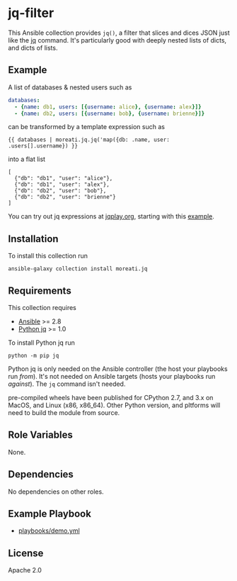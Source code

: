 
jq-filter
=========

This Ansible collection provides `jq()`, a filter that slices and dices JSON
just like the [jq] command. It's particularly good with deeply nested lists
of dicts, and dicts of lists.

Example
-------

A list of databases & nested users such as

```yaml
databases:
  - {name: db1, users: [{username: alice}, {username: alex}]}
  - {name: db2, users: [{username: bob}, {username: brienne}]}
```

can be transformed by a template expression such as

```jinja
{{ databases | moreati.jq.jq('map({db: .name, user: .users[].username}) }}

```

into a flat list

```
[
  {"db": "db1", "user": "alice"},
  {"db": "db1", "user": "alex"},
  {"db": "db2", "user": "bob"},
  {"db": "db2", "user": "brienne"}
]
```

You can try out jq expressions at [jqplay.org], starting with this [example].

[jq]: https://stedolan.github.io/jq/
[jq expression language]: https://stedolan.github.io/jq/manual/#Basicfilters
[jqplay.org]: https://jqplay.org
[example]: https://jqplay.org/s/zg_l3ZoT6C

Installation
------------

To install this collection run

```
ansible-galaxy collection install moreati.jq
```

Requirements
------------

This collection requires

- [Ansible] >= 2.8
- [Python jq] >= 1.0

To install Python jq run

```
python -m pip jq
```

Python jq is only needed on the Ansible controller (the host your playbooks
run _from_). It's not needed on Ansible targets (hosts your playbooks run
_against_). The `jq` command isn't needed.

pre-compiled wheels have been published for CPython 2.7, and 3.x on MacOS,
and Linux (x86, x86_64). Other Python version, and pltforms will need to build
the module from source.

[ansible]: https://ansible.com
[Python jq]: https://pypi.org/project/jq

Role Variables
--------------

None.

Dependencies
------------

No dependencies on other roles.

Example Playbook
----------------

- [playbooks/demo.yml]

[playbooks/demo.yml]: https://github.com/moreati/jq-filter/blob/master/playbooks/demo.yml
License
-------

Apache 2.0
